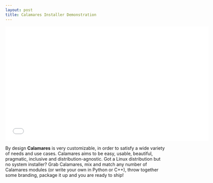 ```yaml
---
layout: post
title: Calamares Installer Demonstration 
---
```


<iframe width="640" height="360" src="//www.youtube.com/embed/uuR8V7DP0cY?feature=player_detailpage" frameborder="0" allowfullscreen></iframe>

By design **Calamares** is very customizable, in order to satisfy a wide variety of needs and use cases. Calamares aims to be easy, usable, beautiful, pragmatic, inclusive and distribution-agnostic. Got a Linux distribution but no system installer? Grab Calamares, mix and match any number of Calamares modules (or write your own in Python or C++), throw together some branding, package it up and you are ready to ship!

